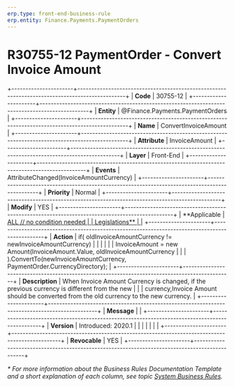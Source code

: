 ```yaml
---
erp.type: front-end-business-rule
erp.entity: Finance.Payments.PaymentOrders
---
```


# R30755-12 PaymentOrder - Convert Invoice Amount
+----------------------+-----------------------------------------------------------------------------------------------+
| **Code**             | 30755-12                                                                                      |
+----------------------+-----------------------------------------------------------------------------------------------+
| **Entity**           | @Finance.Payments.PaymentOrders                                                               |
+----------------------+-----------------------------------------------------------------------------------------------+
| **Name**             | ConvertInvoiceAmount                                                                          |
+----------------------+-----------------------------------------------------------------------------------------------+
| **Attribute**        | InvoiceAmount                                                                                 |
+----------------------+-----------------------------------------------------------------------------------------------+
| **Layer**            | Front-End                                                                                     |
+----------------------+-----------------------------------------------------------------------------------------------+
| **Events**           | AttributeChanged(InvoiceAmountCurrency)                                                       |
+----------------------+-----------------------------------------------------------------------------------------------+
| **Priority**         | Normal                                                                                        |
+----------------------+-----------------------------------------------------------------------------------------------+
| **Modify**           | YES                                                                                           |
+----------------------+-----------------------------------------------------------------------------------------------+
| **Applicable         | [ALL // no condition needed                                                                   |
| Legislations**       | ](xref:applicable-legislations)                                                               |
+----------------------+-----------------------------------------------------------------------------------------------+
| **Action**           | if( oldInvoiceAmountCurrency != newInvoiceAmountCurrency)                                     |
|                      |                                                                                               |
|                      | InvoiceAmount = new Amount(InvoiceAmount.Value, oldInvoiceAmountCurrency                      |
|                      | ).ConvertTo(newInvoiceAmountCurrency, PaymentOrder.CurrencyDirectory);                        |
+----------------------+-----------------------------------------------------------------------------------------------+
| **Description**      | When Invoice Amount Currency is changed, if the previous currency is different from the new   |
|                      | currency,Invoice Amount should be converted from the old currency to the new currency.        |
+----------------------+-----------------------------------------------------------------------------------------------+
| **Message**          |                                                                                               |
+----------------------+-----------------------------------------------------------------------------------------------+
| **Version**          | Introduced: 2020.1                                                                            |
|                      |                                                                                               |
|                      |                                                                                               |
+----------------------+-----------------------------------------------------------------------------------------------+
| **Revocable**        | YES                                                                                           |
+----------------------+-----------------------------------------------------------------------------------------------+

*\* For more information about the Business Rules Documentation Template and a short explanation of each column, see
topic [System Business Rules](../templates/template-description-system-business-rules.md).*
